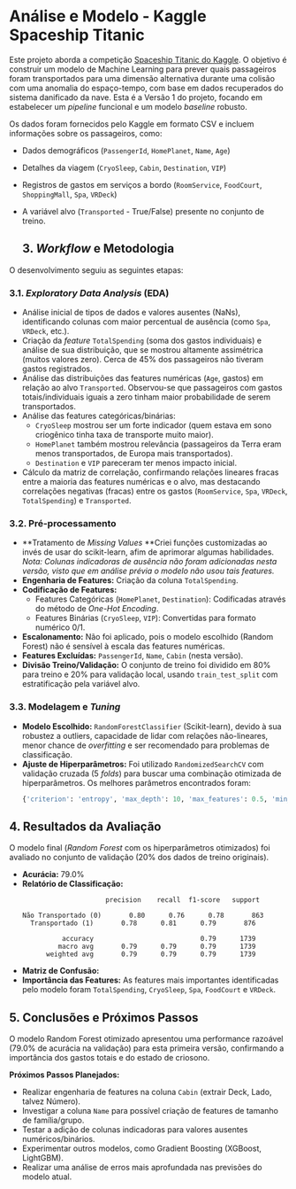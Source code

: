 # Análise e Modelo - Kaggle Spaceship Titanic 

Este projeto aborda a competição [Spaceship Titanic do Kaggle](https://www.kaggle.com/competitions/spaceship-titanic). O objetivo é construir um modelo de Machine Learning para prever quais passageiros foram transportados para uma dimensão alternativa durante uma colisão com uma anomalia do espaço-tempo, com base em dados recuperados do sistema danificado da nave. Esta é a Versão 1 do projeto, focando em estabelecer um *pipeline* funcional e um modelo *baseline* robusto.

Os dados foram fornecidos pelo Kaggle em formato CSV e incluem informações sobre os passageiros, como:

* Dados demográficos (`PassengerId`, `HomePlanet`, `Name`, `Age`)
* Detalhes da viagem (`CryoSleep`, `Cabin`, `Destination`, `VIP`)
* Registros de gastos em serviços a bordo (`RoomService`, `FoodCourt`, `ShoppingMall`, `Spa`, `VRDeck`)
* A variável alvo (`Transported` - True/False) presente no conjunto de treino.

  ## 3. *Workflow* e Metodologia

O desenvolvimento seguiu as seguintes etapas:

### 3.1. *Exploratory Data Analysis* (EDA)

* Análise inicial de tipos de dados e valores ausentes (NaNs), identificando colunas com maior percentual de ausência (como `Spa`, `VRDeck`, etc.).
* Criação da *feature* `TotalSpending` (soma dos gastos individuais) e análise de sua distribuição, que se mostrou altamente assimétrica (muitos valores zero). Cerca de 45% dos passageiros não tiveram gastos registrados.
* Análise das distribuições das features numéricas (`Age`, gastos) em relação ao alvo `Transported`. Observou-se que passageiros com gastos totais/individuais iguais a zero tinham maior probabilidade de serem transportados.
* Análise das features categóricas/binárias:
    * `CryoSleep` mostrou ser um forte indicador (quem estava em sono criogênico tinha taxa de transporte muito maior).
    * `HomePlanet` também mostrou relevância (passageiros da Terra eram menos transportados, de Europa mais transportados).
    * `Destination` e `VIP` pareceram ter menos impacto inicial.
* Cálculo da matriz de correlação, confirmando relações lineares fracas entre a maioria das features numéricas e o alvo, mas destacando correlações negativas (fracas) entre os gastos (`RoomService`, `Spa`, `VRDeck`, `TotalSpending`) e `Transported`.

### 3.2. Pré-processamento

* **Tratamento de *Missing Values* **Criei funções customizadas ao invés de usar do scikit-learn, afim de aprimorar algumas habilidades. *Nota: Colunas indicadoras de ausência não foram adicionadas nesta versão, visto que em análise prévia o modelo não usou tais features.*
* **Engenharia de Features:** Criação da coluna `TotalSpending`.
* **Codificação de Features:**
    * Features Categóricas (`HomePlanet`, `Destination`): Codificadas através do método de *One-Hot Encoding*.
    * Features Binárias (`CryoSleep`, `VIP`): Convertidas para formato numérico 0/1.
* **Escalonamento:** Não foi aplicado, pois o modelo escolhido (Random Forest) não é sensível à escala das features numéricas.
* **Features Excluídas:** `PassengerId`, `Name`, `Cabin` (nesta versão).
* **Divisão Treino/Validação:** O conjunto de treino foi dividido em 80% para treino e 20% para validação local, usando `train_test_split` com estratificação pela variável alvo.

### 3.3. Modelagem e *Tuning*

* **Modelo Escolhido:** `RandomForestClassifier` (Scikit-learn), devido à sua robustez a outliers, capacidade de lidar com relações não-lineares, menor chance de *overfitting* e ser recomendado para problemas de classificação.
* **Ajuste de Hiperparâmetros:** Foi utilizado `RandomizedSearchCV` com validação cruzada (5 *folds*) para buscar uma combinação otimizada de hiperparâmetros. Os melhores parâmetros encontrados foram:
    ```python
    {'criterion': 'entropy', 'max_depth': 10, 'max_features': 0.5, 'min_samples_leaf': 3, 'min_samples_split': 20, 'n_estimators': 879}
    ```

## 4. Resultados da Avaliação

O modelo final (*Random Forest* com os hiperparâmetros otimizados) foi avaliado no conjunto de validação (20% dos dados de treino originais).

* **Acurácia:** 79.0%
* **Relatório de Classificação:**
    ```
                         precision    recall  f1-score   support

    Não Transportado (0)       0.80      0.76      0.78       863
      Transportado (1)       0.78      0.81      0.79       876

              accuracy                           0.79      1739
             macro avg       0.79      0.79      0.79      1739
          weighted avg       0.79      0.79      0.79      1739
    ```
* **Matriz de Confusão:**
* **Importância das Features:** As features mais importantes identificadas pelo modelo foram `TotalSpending`, `CryoSleep`, `Spa`, `FoodCourt` e `VRDeck`.

## 5. Conclusões e Próximos Passos

O modelo Random Forest otimizado apresentou uma performance razoável (79.0% de acurácia na validação) para esta primeira versão, confirmando a importância dos gastos totais e do estado de criosono.

**Próximos Passos Planejados:**

* Realizar engenharia de features na coluna `Cabin` (extrair Deck, Lado, talvez Número).
* Investigar a coluna `Name` para possível criação de features de tamanho de família/grupo.
* Testar a adição de colunas indicadoras para valores ausentes numéricos/binários.
* Experimentar outros modelos, como Gradient Boosting (XGBoost, LightGBM).
* Realizar uma análise de erros mais aprofundada nas previsões do modelo atual.

